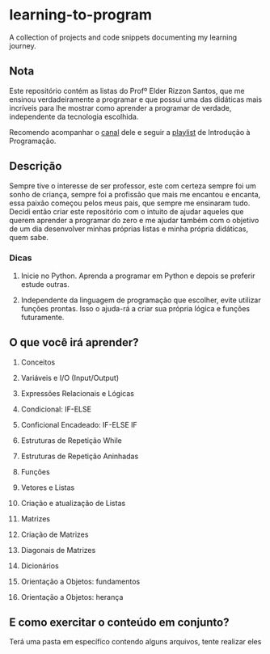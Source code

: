 # learning-to-program
A collection of projects and code snippets documenting my learning journey. 

## Nota

Este repositório contém as listas do Profº Elder Rizzon Santos, que me ensinou verdadeiramente a programar e que possui uma das didáticas mais incríveis para lhe mostrar como aprender a programar de verdade, independente da tecnologia escolhida.

Recomendo acompanhar o [canal](https://www.youtube.com/@ProfElder) dele e seguir a [playlist](https://youtube.com/playlist?list=PLgOsridJi6bPQw0GIbJPg4xxMOXLRMZqC&si=h-SrAkSHGLh84mYb) de Introdução à Programação.

## Descrição

Sempre tive o interesse de ser professor, este com certeza sempre foi um sonho de criança, sempre foi a profissão que mais me encantou e encanta, essa paixão começou pelos meus pais, que sempre me ensinaram tudo. Decidi então criar este repositório com o intuito de ajudar aqueles que querem aprender a programar do zero e me ajudar também com o objetivo de um dia desenvolver minhas próprias listas e minha própria didáticas, quem sabe.

### Dicas

1. Inicie no Python. Aprenda a programar em Python e depois se preferir estude outras.

2. Independente da linguagem de programação que escolher, evite utilizar funções prontas. Isso o ajuda-rá a criar sua própria lógica e funções futuramente.



## O que você irá aprender?

1. Conceitos

2. Variáveis e I/O (Input/Output)

3. Expressões Relacionais e Lógicas

4. Condicional: IF-ELSE

5. Conficional Encadeado: IF-ELSE IF

6. Estruturas de Repetição While

7. Estruturas de Repetição Aninhadas

8. Funções

9. Vetores e Listas

10. Criação e atualização de Listas

11. Matrizes

12. Criação de Matrizes

13. Diagonais de Matrizes

14. Dicionários

15. Orientação a Objetos: fundamentos

16. Orientação a Objetos: herança




## E como exercitar o conteúdo em conjunto?

Terá uma pasta em específico contendo alguns arquivos, tente realizar eles